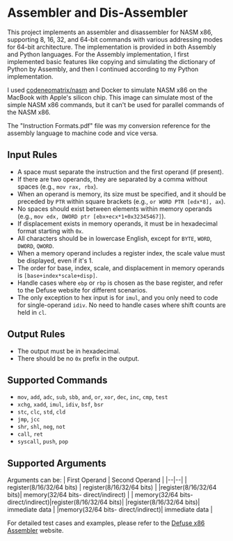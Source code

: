 # Assembler and Dis-Assembler

This project implements an assembler and disassembler for NASM x86, supporting 8, 16, 32, and 64-bit commands with various addressing modes for 64-bit architecture. The implementation is provided in both Assembly and Python languages. For the Assembly implementation, I first implemented basic features like copying and simulating the dictionary of Python by Assembly, and then I continued according to my Python implementation.

I used [codeneomatrix/nasm](https://hub.docker.com/r/codeneomatrix/nasm) and Docker to simulate NASM x86 on the MacBook with Apple's silicon chip. This image can simulate most of the simple NASM x86 commands, but it can't be used for parallel commands of the NASM x86.

The "Instruction Formats.pdf" file was my conversion reference for the assembly language to machine code and vice versa.


## Input Rules

- A space must separate the instruction and the first operand (if present).
- If there are two operands, they are separated by a comma without spaces (e.g., `mov rax, rbx`).
- When an operand is memory, its size must be specified, and it should be preceded by `PTR` within square brackets (e.g., `or WORD PTR [edx*8], ax`).
- No spaces should exist between elements within memory operands (e.g., `mov edx, DWORD ptr [ebx+ecx*1+0x32345467]`).
- If displacement exists in memory operands, it must be in hexadecimal format starting with `0x`.
- All characters should be in lowercase English, except for `BYTE`, `WORD`, `DWORD`, `QWORD`.
- When a memory operand includes a register index, the scale value must be displayed, even if it's 1.
- The order for base, index, scale, and displacement in memory operands is `[base+index*scale+disp]`.
- Handle cases where `ebp` or `rbp` is chosen as the base register, and refer to the Defuse website for different scenarios.
- The only exception to hex input is for `imul`, and you only need to code for single-operand `idiv`. No need to handle cases where shift counts are held in `cl`.

## Output Rules

- The output must be in hexadecimal.
- There should be no `0x` prefix in the output.

## Supported Commands

- `mov`, `add`, `adc`, `sub`, `sbb`, `and`, `or`, `xor`, `dec`, `inc`, `cmp`, `test`
- `xchg`, `xadd`, `imul`, `idiv`, `bsf`, `bsr`
- `stc`, `clc`, `std`, `cld`
- `jmp`, `jcc`
- `shr`, `shl`, `neg`, `not`
- `call`, `ret`
- `syscall`, `push`, `pop`

## Supported Arguments
Arguments can be:
| First Operand | Second Operand |
|--|--|
| register(8/16/32/64 bits) | register(8/16/32/64 bits) |
|register(8/16/32/64 bits)| memory(32/64 bits- direct/indirect) |
| memory(32/64 bits- direct/indirect)|register(8/16/32/64 bits)| 
|register(8/16/32/64 bits)| immediate data |
|memory(32/64 bits- direct/indirect)| immediate data |

For detailed test cases and examples, please refer to the [Defuse x86 Assembler](https://defuse.ca/online-x86-assembler.htm) website.